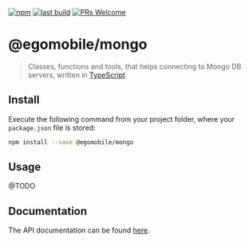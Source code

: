 [![npm](https://img.shields.io/npm/v/@egomobile/mongo.svg)](https://www.npmjs.com/package/@egomobile/mongo)
[![last build](https://img.shields.io/github/workflow/status/egomobile/node-mongo/Publish)](https://github.com/egomobile/node-mongo/actions?query=workflow%3APublish)
[![PRs Welcome](https://img.shields.io/badge/PRs-welcome-brightgreen.svg?style=flat-square)](https://github.com/egomobile/node-mongo/pulls)

# @egomobile/mongo

> Classes, functions and tools, that helps connecting to Mongo DB servers, written in [TypeScript](https://www.typescriptlang.org/).

## Install

Execute the following command from your project folder, where your `package.json` file is stored:

```bash
npm install --save @egomobile/mongo
```

## Usage

@TODO

## Documentation

The API documentation can be found [here](https://egomobile.github.io/node-mongo/).
